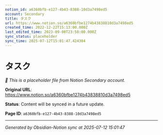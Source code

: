 ```yaml
---
notion_id: a6360bfb-e127-4b43-8388-10d3a7498ed5
account: Secondary
title: タスク
url: https://www.notion.so/a6360bfbe1274b43838810d3a7498ed5
created_time: 2022-12-22T15:13:00.000Z
last_edited_time: 2023-09-08T23:58:00.000Z
sync_status: placeholder
sync_time: 2025-07-12T15:01:47.424304
---
```


# タスク

*🔄 This is a placeholder file from Notion Secondary account.*

**Original URL**: https://www.notion.so/a6360bfbe1274b43838810d3a7498ed5

**Status**: Content will be synced in a future update.

**Page ID**: `a6360bfb-e127-4b43-8388-10d3a7498ed5`

---

*Generated by Obsidian-Notion sync at 2025-07-12 15:01:47*
